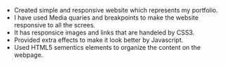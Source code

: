- Created simple and responsive website which represents my portfolio.
- I have used Media quaries and breakpoints to make the website responsive to all the screes.
- It has responsice images and links that are handeled by CSS3.
- Provided extra effects to make it look better by Javascript.
- Used HTML5 sementics elements to organize the content on the webpage.
